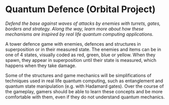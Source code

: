 # Quantum Defence (Orbital Project)

_Defend the base against waves of attacks by enemies with turrets, gates, borders and strategy.
Along the way, learn more about how these mechanisms are inspired by real life quantum computing applications._

A tower defence game with enemies, defences and structures in superposition or in their measured state. 
The enemies and items can be in one of 4 states, visually coded as red, green, blue or yellow.
When they spawn, they appear in superposition until their state is measured, which happens when they take damage.

Some of the structures and game mechanics will be simplifications of techniques used in real life quantum computing, such as entanglement and quantum state manipulation (e.g. with Hadamard gates).
Over the course of the gameplay, gamers should be able to learn these concepts and be more comfortable with them, even if they do not understand quantum mechanics.
